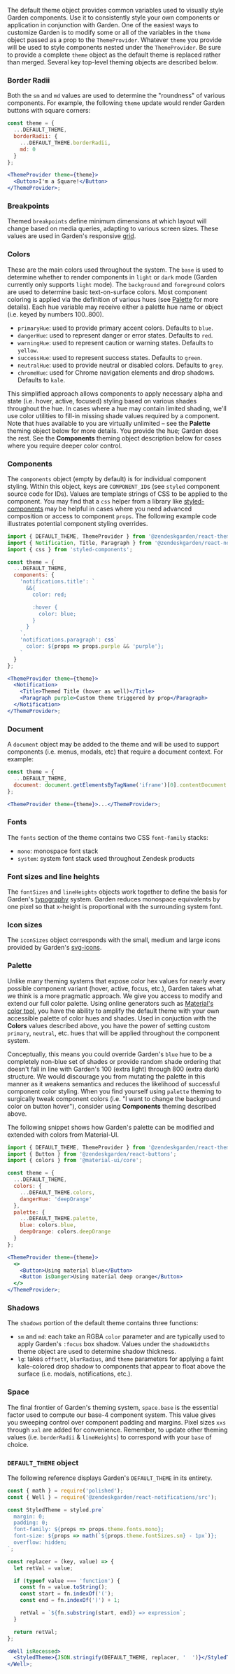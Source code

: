 The default theme object provides common variables used to visually style
Garden components. Use it to consistently style your own components or
application in conjunction with Garden. One of the easiest ways to customize
Garden is to modify some or all of the variables in the `theme` object passed
as a prop to the `ThemeProvider`. Whatever `theme` you provide will be used
to style components nested under the `ThemeProvider`. Be sure to provide a
complete `theme` object as the default theme is replaced rather than merged.
Several key top-level theming objects are described below.

### Border Radii

Both the `sm` and `md` values are used to determine the "roundness" of
various components. For example, the following `theme` update would
render Garden buttons with square corners:

```jsx static
const theme = {
  ...DEFAULT_THEME,
  borderRadii: {
    ...DEFAULT_THEME.borderRadii,
    md: 0
  }
};

<ThemeProvider theme={theme}>
  <Button>I'm a Square!</Button>
</ThemeProvider>;
```

### Breakpoints

Themed `breakpoints` define minimum dimensions at which layout will change
based on media queries, adapting to various screen sizes. These values are
used in Garden's responsive
[grid](https://garden.zendesk.com/react-components/grid/).

### Colors

These are the main colors used throughout the system. The `base` is used to
determine whether to render components in `light` or `dark` mode (Garden
currently only supports `light` mode). The `background` and `foreground`
colors are used to determine basic text-on-surface colors. Most component
coloring is applied via the definition of various hues (see
[Palette](#palette) for more details). Each hue variable may receive either a
palette hue name or object (i.e. keyed by numbers 100..800).

- `primaryHue`: used to provide primary accent colors. Defaults to `blue`.
- `dangerHue`: used to represent danger or error states. Defaults to `red`.
- `warningHue`: used to represent caution or warning states. Defaults to `yellow`.
- `successHue`: used to represent success states. Defaults to `green`.
- `neutralHue`: used to provide neutral or disabled colors. Defaults to `grey`.
- `chromeHue`: used for Chrome navigation elements and drop shadows. Defaults to `kale`.

This simplified approach allows components to apply necessary alpha and state
(i.e. hover, active, focused) styling based on various shades throughout the
hue. In cases where a hue may contain limited shading, we'll use color
utilities to fill-in missing shade values required by a component. Note that
hues available to you are virtually unlimited – see the **Palette** theming
object below for more details. You provide the hue; Garden does the rest. See
the **Components** theming object description below for cases where you
require deeper color control.

### Components

The `components` object (empty by default) is for individual component
styling. Within this object, keys are `COMPONENT_ID`s (see `styled` component
source code for IDs). Values are template strings of CSS to be applied to the
component. You may find that a `css` helper from a library like
[styled-components](https://www.styled-components.com/docs/api#css) may be
helpful in cases where you need advanced composition or access to component
`props`. The following example code illustrates potential component styling
overrides.

```jsx static
import { DEFAULT_THEME, ThemeProvider } from '@zendeskgarden/react-theming';
import { Notification, Title, Paragraph } from '@zendeskgarden/react-notifications';
import { css } from 'styled-components';

const theme = {
  ...DEFAULT_THEME,
  components: {
    'notifications.title': `
      &&{
        color: red;

        :hover {
          color: blue;
        }
      }
    `,
    'notifications.paragraph': css`
      color: ${props => props.purple && 'purple'};
    `
  }
};

<ThemeProvider theme={theme}>
  <Notification>
    <Title>Themed Title (hover as well)</Title>
    <Paragraph purple>Custom theme triggered by prop</Paragraph>
  </Notification>
</ThemeProvider>;
```

### Document

A `document` object may be added to the theme and will be used to support
components (i.e. menus, modals, etc) that require a document context. For
example:

```jsx static
const theme = {
  ...DEFAULT_THEME,
  document: document.getElementsByTagName('iframe')[0].contentDocument
};

<ThemeProvider theme={theme}>...</ThemeProvider>;
```

### Fonts

The `fonts` section of the theme contains two CSS `font-family` stacks:

- `mono`: monospace font stack
- `system`: system font stack used throughout Zendesk products

### Font sizes and line heights

The `fontSizes` and `lineHeights` objects work together to define the basis
for Garden's
[typography](https://garden.zendesk.com/react-components/typography/) system.
Garden reduces monospace equivalents by one pixel so that x-height is
proportional with the surrounding system font.

### Icon sizes

The `iconSizes` object corresponds with the small, medium and large icons
provided by Garden's [svg-icons](https://github.com/zendeskgarden/svg-icons).

### Palette

Unlike many theming systems that expose color hex values for nearly every
possible component variant (hover, active, focus, etc.), Garden takes what we
think is a more pragmatic approach. We give you access to modify and extend
our full color palette. Using online generators such as [Material's color
tool](https://material.io/tools/color/), you have the ability to amplify the
default theme with your own accessible palette of color hues and shades. Used
in conjuction with the **Colors** values described above, you have the power
of setting custom `primary`, `neutral`, etc. hues that will be applied
throughout the component system.

Conceptually, this means you could override Garden's `blue` hue to be a
completely non-blue set of shades or provide random shade ordering that doesn't
fall in line with Garden's 100 (extra light) through 800 (extra dark) structure.
We would discourage you from mutating the palette in this manner as it
weakens semantics and reduces the likelihood of successful component color
styling. When you find yourself using `palette` theming to surgically tweak
component colors (i.e. "I want to change the background color on button
hover"), consider using **Components** theming described above.

The following snippet shows how Garden's palette can be modified and extended
with colors from Material-UI.

```jsx static
import { DEFAULT_THEME, ThemeProvider } from '@zendeskgarden/react-theming';
import { Button } from '@zendeskgarden/react-buttons';
import { colors } from '@material-ui/core';

const theme = {
  ...DEFAULT_THEME,
  colors: {
    ...DEFAULT_THEME.colors,
    dangerHue: 'deepOrange'
  },
  palette: {
    ...DEFAULT_THEME.palette,
    blue: colors.blue,
    deepOrange: colors.deepOrange
  }
};

<ThemeProvider theme={theme}>
  <>
    <Button>Using material blue</Button>
    <Button isDanger>Using material deep orange</Button>
  </>
</ThemeProvider>;
```

### Shadows

The `shadows` portion of the default theme contains three functions:

- `sm` and `md`: each take an RGBA `color` parameter and are typically used
  to apply Garden's `:focus` box shadow. Values under the `shadowWidths` theme
  object are used to determine shadow thickness.
- `lg`: takes `offsetY`, `blurRadius`, and `theme` parameters for applying a
  faint kale-colored drop shadow to components that appear to float above the
  surface (i.e. modals, notifications, etc.).

### Space

The final frontier of Garden's theming system, `space.base` is the essential
factor used to compute our base-4 component system. This value gives you
sweeping control over component padding and margins. Pixel sizes `xxs`
through `xxl` are added for convenience. Remember, to update other theming
values (i.e. `borderRadii` & `lineHeights`) to correspond with your `base` of choice.

### `DEFAULT_THEME` object

The following reference displays Garden's `DEFAULT_THEME` in its entirety.

```jsx noeditor
const { math } = require('polished');
const { Well } = require('@zendeskgarden/react-notifications/src');

const StyledTheme = styled.pre`
  margin: 0;
  padding: 0;
  font-family: ${props => props.theme.fonts.mono};
  font-size: ${props => math(`${props.theme.fontSizes.sm} - 1px`)};
  overflow: hidden;
`;

const replacer = (key, value) => {
  let retVal = value;

  if (typeof value === 'function') {
    const fn = value.toString();
    const start = fn.indexOf('(');
    const end = fn.indexOf(')') + 1;

    retVal = `${fn.substring(start, end)} => expression`;
  }

  return retVal;
};

<Well isRecessed>
  <StyledTheme>{JSON.stringify(DEFAULT_THEME, replacer, '  ')}</StyledTheme>
</Well>;
```

